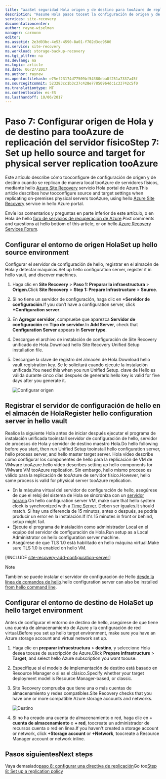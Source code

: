 ```yaml
---
title: "aaaSet seguridad Hola origen y de destino para tooAzure de replicación de servidor físico con Azure Site Recovery | Documentos de Microsoft"
description: "Resume Hola pasos tooset la configuración de origen y de destino para la replicación de almacenamiento de tooAzure de servidores físicos con hello servicio Azure Site Recovery"
services: site-recovery
documentationcenter: 
author: rayne-wiselman
manager: carmonm
editor: 
ms.assetid: 2e3d03bc-4e53-4590-8a01-f702d3cc9500
ms.service: site-recovery
ms.workload: storage-backup-recovery
ms.tgt_pltfrm: na
ms.devlang: na
ms.topic: article
ms.date: 06/27/2017
ms.author: raynew
ms.openlocfilehash: e75ef23174d77509bf54380eba8f251a7337a45f
ms.sourcegitcommit: 523283cc1b3c37c428e77850964dc1c33742c5f0
ms.translationtype: MT
ms.contentlocale: es-ES
ms.lasthandoff: 10/06/2017
---
```

# <a name="step-7-set-up-hello-source-and-target-for-physical-server-replication-tooazure"></a><span data-ttu-id="dd85a-103">Paso 7: Configurar origen de Hola y de destino para tooAzure de replicación del servidor físico</span><span class="sxs-lookup"><span data-stu-id="dd85a-103">Step 7: Set up hello source and target for physical server replication tooAzure</span></span>

<span data-ttu-id="dd85a-104">Este artículo describe cómo tooconfigure de configuración de origen y de destino cuando se replican de manera local tooAzure de servidores físicos, mediante hello [Azure Site Recovery](site-recovery-overview.md) servicio Hola portal de Azure.</span><span class="sxs-lookup"><span data-stu-id="dd85a-104">This article describes how tooconfigure source and target settings when replicating on-premises physical servers tooAzure, using hello [Azure Site Recovery](site-recovery-overview.md) service in hello Azure portal.</span></span>

<span data-ttu-id="dd85a-105">Envíe los comentarios y preguntas en parte inferior de este artículo, o en Hola de hello [foro de servicios de recuperación de Azure](https://social.msdn.microsoft.com/forums/azure/home?forum=hypervrecovmgr).</span><span class="sxs-lookup"><span data-stu-id="dd85a-105">Post comments and questions at hello bottom of this article, or on hello [Azure Recovery Services Forum](https://social.msdn.microsoft.com/forums/azure/home?forum=hypervrecovmgr).</span></span>


## <a name="set-up-hello-source-environment"></a><span data-ttu-id="dd85a-106">Configurar el entorno de origen Hola</span><span class="sxs-lookup"><span data-stu-id="dd85a-106">Set up hello source environment</span></span>

<span data-ttu-id="dd85a-107">Configurar el servidor de configuración de hello, registrar en el almacén de Hola y detectar máquinas.</span><span class="sxs-lookup"><span data-stu-id="dd85a-107">Set up hello configuration server, register it in hello vault, and discover machines.</span></span>

1. <span data-ttu-id="dd85a-108">Haga clic en **Site Recovery** > **Paso 1: Preparar la infraestructura** > **Origen**.</span><span class="sxs-lookup"><span data-stu-id="dd85a-108">Click **Site Recovery** > **Step 1: Prepare Infrastructure** > **Source**.</span></span>
2. <span data-ttu-id="dd85a-109">Si no tiene un servidor de configuración, haga clic en **+Servidor de configuración**.</span><span class="sxs-lookup"><span data-stu-id="dd85a-109">If you don’t have a configuration server, click **+Configuration server**.</span></span>
3. <span data-ttu-id="dd85a-110">En **Agregar servidor**, compruebe que aparezca **Servidor de configuración** en **Tipo de servidor**.</span><span class="sxs-lookup"><span data-stu-id="dd85a-110">In **Add Server**, check that **Configuration Server** appears in **Server type**.</span></span>
4. <span data-ttu-id="dd85a-111">Descargue el archivo de instalación de configuración de Site Recovery unificado de Hola.</span><span class="sxs-lookup"><span data-stu-id="dd85a-111">Download hello Site Recovery Unified Setup installation file.</span></span>
5. <span data-ttu-id="dd85a-112">Descargue la clave de registro del almacén de Hola.</span><span class="sxs-lookup"><span data-stu-id="dd85a-112">Download hello vault registration key.</span></span> <span data-ttu-id="dd85a-113">Se le solicitará cuando ejecute la instalación unificada.</span><span class="sxs-lookup"><span data-stu-id="dd85a-113">You need this when you run Unified Setup.</span></span> <span data-ttu-id="dd85a-114">clave de Hello es válida durante cinco días después de generarlo.</span><span class="sxs-lookup"><span data-stu-id="dd85a-114">hello key is valid for five days after you generate it.</span></span>

   ![Configurar origen](./media/vmware-walkthrough-source-target/set-source2.png)


## <a name="register-hello-configuration-server-in-hello-vault"></a><span data-ttu-id="dd85a-116">Registrar el servidor de configuración de hello en el almacén de Hola</span><span class="sxs-lookup"><span data-stu-id="dd85a-116">Register hello configuration server in hello vault</span></span>

<span data-ttu-id="dd85a-117">Realice la siguiente Hola antes de iniciar después ejecutar el programa de instalación unificada tooinstall servidor de configuración de hello, servidor de procesos de Hola y servidor de destino maestro Hola.</span><span class="sxs-lookup"><span data-stu-id="dd85a-117">Do hello following before you start, then run Unified Setup tooinstall hello configuration server, hello process server, and hello master target server.</span></span> <span data-ttu-id="dd85a-118">Hola vídeo describe cómo configurar los componentes de hello para la replicación de VM de VMware tooAzure.</span><span class="sxs-lookup"><span data-stu-id="dd85a-118">hello video describes setting up hello components for VMware VM tooAzure replication.</span></span> <span data-ttu-id="dd85a-119">Sin embargo, hello mismo proceso es válido para la replicación de tooAzure de servidor físico.</span><span class="sxs-lookup"><span data-stu-id="dd85a-119">However, hello same process is valid for physical server tooAzure replication.</span></span>

- <span data-ttu-id="dd85a-120">En la máquina virtual del servidor de configuración de hello, asegúrese de que el reloj del sistema de Hola se sincroniza con un [servidor horario](https://technet.microsoft.com/windows-server-docs/identity/ad-ds/get-started/windows-time-service/windows-time-service).</span><span class="sxs-lookup"><span data-stu-id="dd85a-120">On hello configuration server VM, make sure that hello system clock is synchronized with a [Time Server](https://technet.microsoft.com/windows-server-docs/identity/ad-ds/get-started/windows-time-service/windows-time-service).</span></span> <span data-ttu-id="dd85a-121">Deben ser iguales.</span><span class="sxs-lookup"><span data-stu-id="dd85a-121">It should match.</span></span> <span data-ttu-id="dd85a-122">Si hay una diferencia de 15 minutos, antes o después, se podría producir un error en la instalación.</span><span class="sxs-lookup"><span data-stu-id="dd85a-122">If it's 15 minutes in front or behind, setup might fail.</span></span>
- <span data-ttu-id="dd85a-123">Ejecute el programa de instalación como administrador Local en el equipo del servidor de configuración de Hola.</span><span class="sxs-lookup"><span data-stu-id="dd85a-123">Run setup as a Local Administrator on hello configuration server machine.</span></span>
- <span data-ttu-id="dd85a-124">Asegúrese de que TLS 1.0 está habilitado en hello máquina virtual.</span><span class="sxs-lookup"><span data-stu-id="dd85a-124">Make sure TLS 1.0 is enabled on hello VM.</span></span>


[!INCLUDE [site-recovery-add-configuration-server](../../includes/site-recovery-add-configuration-server.md)]

> [!NOTE]
> <span data-ttu-id="dd85a-125">También se puede instalar el servidor de configuración de Hello [desde la línea de comandos de hello](http://aka.ms/installconfigsrv).</span><span class="sxs-lookup"><span data-stu-id="dd85a-125">hello configuration server can also be installed [from hello command line](http://aka.ms/installconfigsrv).</span></span>




## <a name="set-up-hello-target-environment"></a><span data-ttu-id="dd85a-126">Configurar el entorno de destino de Hola</span><span class="sxs-lookup"><span data-stu-id="dd85a-126">Set up hello target environment</span></span>

<span data-ttu-id="dd85a-127">Antes de configurar el entorno de destino de hello, asegúrese de que tiene una cuenta de almacenamiento de Azure y la configuración de red virtual.</span><span class="sxs-lookup"><span data-stu-id="dd85a-127">Before you set up hello target environment, make sure you have an Azure storage account and virtual network set up.</span></span>

1. <span data-ttu-id="dd85a-128">Haga clic en **preparar infraestructura** > **destino**, y seleccione Hola desea toouse de suscripción de Azure.</span><span class="sxs-lookup"><span data-stu-id="dd85a-128">Click **Prepare infrastructure** > **Target**, and select hello Azure subscription you want toouse.</span></span>
2. <span data-ttu-id="dd85a-129">Especifique si el modelo de implementación de destino está basado en Resource Manager o si es el clásico.</span><span class="sxs-lookup"><span data-stu-id="dd85a-129">Specify whether your target deployment model is Resource Manager-based, or classic.</span></span>
3. <span data-ttu-id="dd85a-130">Site Recovery comprueba que tiene una o más cuentas de almacenamiento y redes compatibles.</span><span class="sxs-lookup"><span data-stu-id="dd85a-130">Site Recovery checks that you have one or more compatible Azure storage accounts and networks.</span></span>

   ![Destino](./media/physical-walkthrough-source-target/gs-target.png)

4. <span data-ttu-id="dd85a-132">Si no ha creado una cuenta de almacenamiento o red, haga clic en **+ cuenta de almacenamiento** o **+ red**, toocreate un administrador de recursos cuenta o red en línea.</span><span class="sxs-lookup"><span data-stu-id="dd85a-132">If you haven't created a storage account or network, click **+Storage account** or **+Network**, toocreate a Resource Manager account or network inline.</span></span>

## <a name="next-steps"></a><span data-ttu-id="dd85a-133">Pasos siguientes</span><span class="sxs-lookup"><span data-stu-id="dd85a-133">Next steps</span></span>

<span data-ttu-id="dd85a-134">Vaya demasiado[paso 8: configurar una directiva de replicación](physical-walkthrough-replication.md)</span><span class="sxs-lookup"><span data-stu-id="dd85a-134">Go too[Step 8: Set up a replication policy](physical-walkthrough-replication.md)</span></span>
